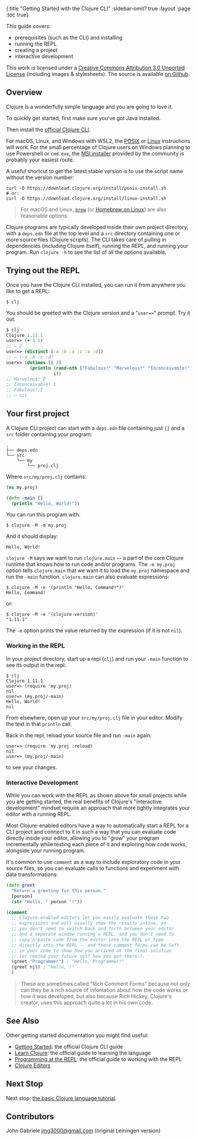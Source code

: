 {:title "Getting Started with the Clojure CLI"
 :sidebar-omit? true
 :layout :page :toc true}

This guide covers:

 * prerequisites (such as the CLI) and installing
 * running the REPL
 * creating a project
 * interactive development

This work is licensed under a <a rel="license"
href="https://creativecommons.org/licenses/by/3.0/">Creative Commons
Attribution 3.0 Unported License</a> (including images &
stylesheets). The source is available [on
Github](https://github.com/clojure-doc/clojure-doc.github.io).

## Overview

Clojure is a wonderfully simple language and you are going to love
it.

To quickly get started, first make sure you've got Java installed.

Then install the [official Clojure CLI](https://clojure.org/guides/install_clojure).

For macOS, Linux, and Windows with WSL2, the [POSIX](https://clojure.org/guides/install_clojure#_posix_instructions)
or [Linux](https://clojure.org/guides/install_clojure#_linux_instructions)
instructions will work. For the small percentage of Clojure users on Windows
planning to use Powershell or `cmd.exe`, the
[MSI installer](https://github.com/casselc/clj-msi) provided by the community
is probably your easiest route.

A useful shortcut to get the latest stable version is to use the script name
without the version number:

```shell
curl -O https://download.clojure.org/install/posix-install.sh
# or:
curl -O https://download.clojure.org/install/linux-install.sh
```

> For macOS and Linux, [`brew`](https://brew.sh/) (or [Homebrew on Linux](https://docs.brew.sh/Homebrew-on-Linux)) are also reasonable options.

Clojure programs are typically developed inside their own project
directory, with a `deps.edn` file at the top level and a `src` directory
containing one or more source files (Clojure scripts). The CLI takes care of
pulling in dependencies (including Clojure itself), running the REPL,
and running your program. Run `clojure -h` to
see the list of all the options available.


## Trying out the REPL

Once you have the Clojure CLI installed, you can run it from anywhere you like
to get a REPL:

    $ clj

You should be greeted with the Clojure version and a "`user=>`" prompt. Try it out:

```clojure
$ clj
Clojure 1.11.1
user=> (+ 1 1)
;; ⇒ 2
user=> (distinct [:a :b :a :c :a :d])
;; ⇒ (:a :b :c :d)
user=> (dotimes [i 3]
         (println (rand-nth ["Fabulous!" "Marvelous!" "Inconceivable!"])
                  i))
;; Marvelous! 0
;; Inconceivable! 1
;; Fabulous! 2
;; ⇒ nil
```


## Your first project

A Clojure CLI project can start with a `deps.edn` file containing just `{}`
and a `src` folder containing your program:

```
.
├── deps.edn
└── src
    └── my
        └── proj.clj
```

Where `src/my/proj.clj` contains:

```clojure
(ns my.proj)

(defn -main []
  (println "Hello, World!"))
```

You can run this program with:

```
$ clojure -M -m my.proj
```

And it should display:

```
Hello, World!
```

`clojure -M` says we want to run `clojure.main` -- a part of the core Clojure runtime that knows how to run code and/or programs.
The `-m my.proj` option tells `clojure.main` that we want it to load the `my.proj` namespace and run the `-main` function.
`clojure.main` can also evaluate expressions:

```
$ clojure -M -e '(println "Hello, Command!")'
Hello, Command!
```

or:

```
$ clojure -M -e '(clojure-version)'
"1.11.1"
```

The `-e` option prints the value returned by the expression (if it is not `nil`).

### Working in the REPL

In your project directory, start up a repl (`clj`) and
run your `-main` function to see its output in the repl:

    $ clj
    Clojure 1.11.1
    user=> (require 'my.proj)
    nil
    user=> (my.proj/-main)
    Hello, World!
    nil

From elsewhere, open up your `src/my/proj.clj` file
in your editor. Modify the text in that `println` call.

Back in the repl, reload your source file and run `-main` again:

    user=> (require 'my.proj :reload)
    nil
    user=> (my.proj/-main)

to see your changes.

### Interactive Development

While you can work with the REPL as shown above for small projects while
you are getting started, the real benefits of Clojure's "interactive
development" mindset require an approach that more tightly integrates your
editor with a running REPL.

Most Clojure-enabled editors have a way to automatically start a REPL for
a CLI project and connect to it in such a way that you can evaluate code
directly inside your editor, allowing you to "grow" your program incrementally
while testing each piece of it and exploring how code works, alongside your
running program.

It's common to use `comment` as a way to include exploratory code in your
source files, so you can evaluate calls to functions and experiment with
data transformations:

```clojure
(defn greet
  "Return a greeting for this person."
  [person]
  (str "Hello, " person "!"))

(comment
  ;; Clojure-enabled editors let you easily evaluate these two
  ;; expressions and will usually show the results inline, so
  ;; you don't need to switch back and forth between your editor
  ;; and a separate window running a REPL, and you don't need to
  ;; copy'n'paste code from the editor into the REPL or type
  ;; directly into the REPL -- and these comment forms can be left
  ;; in your code to show how you arrived at the final solution
  ;; (or remind your future self how you got there!).
  (greet "Programmer") ; "Hello, Programmer!"
  (greet nil) ; "Hello, !"
  )
```

> These are sometimes called "Rich Comment Forms" because not only can they be a rich source of infomation about how the code works or how it was developed, but also because Rich Hickey, Clojure's creator, uses this approach quite a lot in his own code.

## See Also

Other getting started documentation you might find useful:

  * [Getting Started](https://clojure.org/guides/getting_started): the official Clojure CLI guide
  * [Learn Clojure](https://clojure.org/guides/learn/clojure): the official guide to learning the language
  * [Programming at the REPL](https://clojure.org/guides/learn/clojure): the official guide to working with the REPL
  * [Clojure Editors](/articles/tutorials/editors/)


## Next Stop

Next stop: [the basic Clojure language tutorial](/articles/tutorials/introduction/).



## Contributors

John Gabriele <jmg3000@gmail.com> (original Leiningen version)

